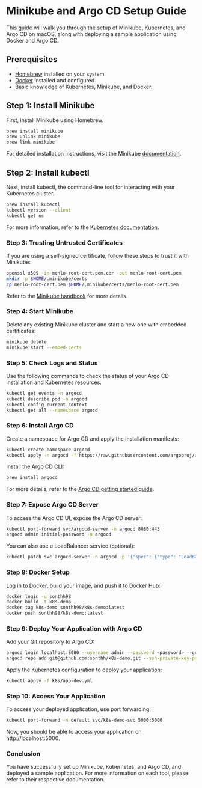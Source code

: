 # Minikube and Argo CD Setup Guide

This guide will walk you through the setup of Minikube, Kubernetes, and Argo CD on macOS, along with deploying a sample application using Docker and Argo CD.

## Prerequisites

- [Homebrew](https://brew.sh/) installed on your system.
- [Docker](https://docs.docker.com/get-docker/) installed and configured.
- Basic knowledge of Kubernetes, Minikube, and Docker.

## Step 1: Install Minikube

First, install Minikube using Homebrew.

```bash
brew install minikube
brew unlink minikube
brew link minikube
```

For detailed installation instructions, visit the Minikube [documentation](https://minikube.sigs.k8s.io/docs/start).

## Step 2: Install kubectl

Next, install kubectl, the command-line tool for interacting with your Kubernetes cluster.

```bash
brew install kubectl
kubectl version --client
kubectl get ns
```

For more information, refer to the [Kubernetes documentation](https://kubernetes.io/docs/tasks/tools/install-kubectl-macos/).

### Step 3: Trusting Untrusted Certificates

If you are using a self-signed certificate, follow these steps to trust it with Minikube:

```bash
openssl x509 -in menlo-root-cert.pem.cer -out menlo-root-cert.pem
mkdir -p $HOME/.minikube/certs
cp menlo-root-cert.pem $HOME/.minikube/certs/menlo-root-cert.pem
```

Refer to the [Minikube handbook](https://minikube.sigs.k8s.io/docs/handbook/untrusted_certs/) for more details.

### Step 4: Start Minikube

Delete any existing Minikube cluster and start a new one with embedded certificates:

```bash
minikube delete
minikube start --embed-certs
```

### Step 5: Check Logs and Status

Use the following commands to check the status of your Argo CD installation and Kubernetes resources:

```bash
kubectl get events -n argocd
kubectl describe pod -n argocd
kubectl config current-context
kubectl get all --namespace argocd
```

### Step 6: Install Argo CD

Create a namespace for Argo CD and apply the installation manifests:

```bash
kubectl create namespace argocd
kubectl apply -n argocd -f https://raw.githubusercontent.com/argoproj/argo-cd/stable/manifests/install.yaml
```

Install the Argo CD CLI:

```bash
brew install argocd
```

For more details, refer to the [Argo CD getting started guide](https://argo-cd.readthedocs.io/en/stable/getting_started/).

### Step 7: Expose Argo CD Server

To access the Argo CD UI, expose the Argo CD server:

```bash
kubectl port-forward svc/argocd-server -n argocd 8080:443
argocd admin initial-password -n argocd
```

You can also use a LoadBalancer service (optional):

```bash
kubectl patch svc argocd-server -n argocd -p '{"spec": {"type": "LoadBalancer"}}'
```

### Step 8: Docker Setup

Log in to Docker, build your image, and push it to Docker Hub:

```bash
docker login -u sonthh98
docker build -t k8s-demo .
docker tag k8s-demo sonthh98/k8s-demo:latest
docker push sonthh98/k8s-demo:latest
```

### Step 9: Deploy Your Application with Argo CD

Add your Git repository to Argo CD:

```bash
argocd login localhost:8080 --username admin --password <password> --grpc-web
argocd repo add git@github.com:sonthh/k8s-demo.git --ssh-private-key-path ~/.ssh/id_ed25519_son
```

Apply the Kubernetes configuration to deploy your application:

```bash
kubectl apply -f k8s/app-dev.yml
```

### Step 10: Access Your Application

To access your deployed application, use port forwarding:

```bash
kubectl port-forward -n default svc/k8s-demo-svc 5000:5000
```

Now, you should be able to access your application on http://localhost:5000.

### Conclusion

You have successfully set up Minikube, Kubernetes, and Argo CD, and deployed a sample application. For more information on each tool, please refer to their respective documentation.
